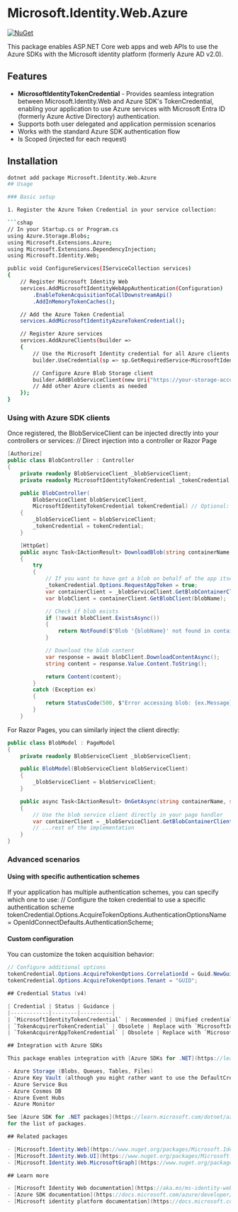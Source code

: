 # Microsoft.Identity.Web.Azure

[![NuGet](https://img.shields.io/nuget/v/Microsoft.Identity.Web.Azure.svg?style=flat-square&label=nuget)](https://www.nuget.org/packages/Microsoft.Identity.Web.Azure/)

This package enables ASP.NET Core web apps and web APIs to use the Azure SDKs with the Microsoft identity platform (formerly Azure AD v2.0).

## Features

- **MicrosoftIdentityTokenCredential** - Provides seamless integration between Microsoft.Identity.Web and Azure SDK's TokenCredential, enabling your application to use Azure services with Microsoft Entra ID (formerly Azure Active Directory) authentication.
- Supports both user delegated and application permission scenarios
- Works with the standard Azure SDK authentication flow
- Is Scoped (injected for each request)

## Installation

```sh
dotnet add package Microsoft.Identity.Web.Azure
## Usage

### Basic setup

1. Register the Azure Token Credential in your service collection:

```cshap
// In your Startup.cs or Program.cs
using Azure.Storage.Blobs;
using Microsoft.Extensions.Azure;
using Microsoft.Extensions.DependencyInjection;
using Microsoft.Identity.Web;

public void ConfigureServices(IServiceCollection services)
{
    // Register Microsoft Identity Web
    services.AddMicrosoftIdentityWebAppAuthentication(Configuration)
        .EnableTokenAcquisitionToCallDownstreamApi()
        .AddInMemoryTokenCaches();

    // Add the Azure Token Credential
    services.AddMicrosoftIdentityAzureTokenCredential();

    // Register Azure services
    services.AddAzureClients(builder =>
    {
        // Use the Microsoft Identity credential for all Azure clients
        builder.UseCredential(sp => sp.GetRequiredService<MicrosoftIdentityTokenCredential>());

        // Configure Azure Blob Storage client
        builder.AddBlobServiceClient(new Uri("https://your-storage-account.blob.core.windows.net"));
        // Add other Azure clients as needed
    });
}
```

### Using with Azure SDK clients

Once registered, the BlobServiceClient can be injected directly into your controllers or services:
// Direct injection into a controller or Razor Page

```csharp
[Authorize]
public class BlobController : Controller
{
    private readonly BlobServiceClient _blobServiceClient;
    private readonly MicrosoftIdentityTokenCredential _tokenCredential;

    public BlobController(
        BlobServiceClient blobServiceClient,
        MicrosoftIdentityTokenCredential tokenCredential) // Optional: inject if you need to modify token behavior
    {
        _blobServiceClient = blobServiceClient;
        _tokenCredential = tokenCredential;
    }

    [HttpGet]
    public async Task<IActionResult> DownloadBlob(string containerName, string blobName)
    {
        try
        {
            // If you want to have get a blob on behalf of the app itself.
            _tokenCredential.Options.RequestAppToken = true;
            var containerClient = _blobServiceClient.GetBlobContainerClient(containerName);
            var blobClient = containerClient.GetBlobClient(blobName);

            // Check if blob exists
            if (!await blobClient.ExistsAsync())
            {
                return NotFound($"Blob '{blobName}' not found in container '{containerName}'");
            }

            // Download the blob content
            var response = await blobClient.DownloadContentAsync();
            string content = response.Value.Content.ToString();

            return Content(content);
        }
        catch (Exception ex)
        {
            return StatusCode(500, $"Error accessing blob: {ex.Message}");
        }
    }
```

For Razor Pages, you can similarly inject the client directly:

```csharp
public class BlobModel : PageModel
{
    private readonly BlobServiceClient _blobServiceClient;

    public BlobModel(BlobServiceClient blobServiceClient)
    {
        _blobServiceClient = blobServiceClient;
    }

    public async Task<IActionResult> OnGetAsync(string containerName, string blobName)
    {
        // Use the blob service client directly in your page handler
        var containerClient = _blobServiceClient.GetBlobContainerClient(containerName);
        // ...rest of the implementation
    }
}
```


### Advanced scenarios

#### Using with specific authentication schemes

If your application has multiple authentication schemes, you can specify which one to use:
// Configure the token credential to use a specific authentication scheme
tokenCredential.Options.AcquireTokenOptions.AuthenticationOptionsName = OpenIdConnectDefaults.AuthenticationScheme;

#### Custom configuration

You can customize the token acquisition behavior:

```cs
// Configure additional options
tokenCredential.Options.AcquireTokenOptions.CorrelationId = Guid.NewGuid();
tokenCredential.Options.AcquireTokenOptions.Tenant = "GUID";

## Credential Status (v4)

| Credential | Status | Guidance |
|------------|--------|----------|
| `MicrosoftIdentityTokenCredential` | Recommended | Unified credential for user, app, and agent scenarios. Configure via `Options` (e.g., `RequestAppToken`, `WithAgentIdentity`). |
| `TokenAcquirerTokenCredential` | Obsolete | Replace with `MicrosoftIdentityTokenCredential`. See [migration guide](https://aka.ms/ms-id-web/v3-to-v4). |
| `TokenAcquirerAppTokenCredential` | Obsolete | Replace with `MicrosoftIdentityTokenCredential` (`Options.RequestAppToken = true`). See [migration guide](https://aka.ms/ms-id-web/v3-to-v4). |

## Integration with Azure SDKs

This package enables integration with [Azure SDKs for .NET](https://learn.microsoft.com/dotnet/azure/sdk/azure-sdk-for-dotnet), including but not limited to:

- Azure Storage (Blobs, Queues, Tables, Files)
- Azure Key Vault (although you might rather want to use the DefaultCrentialLoader for credentials)
- Azure Service Bus
- Azure Cosmos DB
- Azure Event Hubs
- Azure Monitor

See [Azure SDK for .NET packages](https://learn.microsoft.com/dotnet/azure/sdk/packages#libraries-using-azurecore)
for the list of packages.

## Related packages

- [Microsoft.Identity.Web](https://www.nuget.org/packages/Microsoft.Identity.Web/)
- [Microsoft.Identity.Web.UI](https://www.nuget.org/packages/Microsoft.Identity.Web.UI/)
- [Microsoft.Identity.Web.MicrosoftGraph](https://www.nuget.org/packages/Microsoft.Identity.Web.MicrosoftGraph/)

## Learn more

- [Microsoft Identity Web documentation](https://aka.ms/ms-identity-web)
- [Azure SDK documentation](https://docs.microsoft.com/azure/developer/azure-sdk/)
- [Microsoft identity platform documentation](https://docs.microsoft.com/azure/active-directory/develop/)
